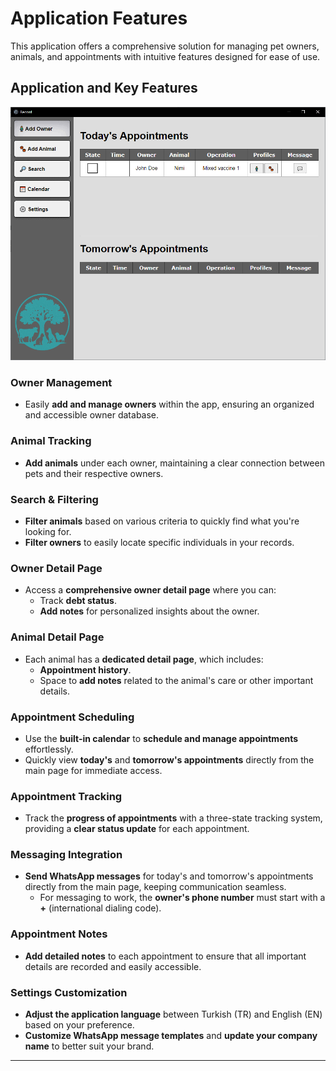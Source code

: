 # Application Features

This application offers a comprehensive solution for managing pet owners, animals, and appointments with intuitive features designed for ease of use.

## Application and Key Features

![Vet Application](./assets/vet_record.gif)

### Owner Management

- Easily **add and manage owners** within the app, ensuring an organized and accessible owner database.

### Animal Tracking

- **Add animals** under each owner, maintaining a clear connection between pets and their respective owners.

### Search & Filtering

- **Filter animals** based on various criteria to quickly find what you're looking for.
- **Filter owners** to easily locate specific individuals in your records.

### Owner Detail Page

- Access a **comprehensive owner detail page** where you can:
  - Track **debt status**.
  - **Add notes** for personalized insights about the owner.

### Animal Detail Page

- Each animal has a **dedicated detail page**, which includes:
  - **Appointment history**.
  - Space to **add notes** related to the animal's care or other important details.

### Appointment Scheduling

- Use the **built-in calendar** to **schedule and manage appointments** effortlessly.
- Quickly view **today's** and **tomorrow's appointments** directly from the main page for immediate access.

### Appointment Tracking

- Track the **progress of appointments** with a three-state tracking system, providing a **clear status update** for each appointment.

### Messaging Integration

- **Send WhatsApp messages** for today's and tomorrow's appointments directly from the main page, keeping communication seamless.
  - For messaging to work, the **owner's phone number** must start with a **+** (international dialing code).

### Appointment Notes

- **Add detailed notes** to each appointment to ensure that all important details are recorded and easily accessible.

### Settings Customization

- **Adjust the application language** between Turkish (TR) and English (EN) based on your preference.
- **Customize WhatsApp message templates** and **update your company name** to better suit your brand.

---
